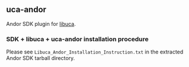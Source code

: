 ## uca-andor

Andor SDK plugin for [libuca](https://github.com/ufo-kit/libuca).

### SDK + libuca + uca-andor installation procedure

Please see `Libuca_Andor_Installation_Instruction.txt` in the 
extracted Andor SDK tarball directory. 
